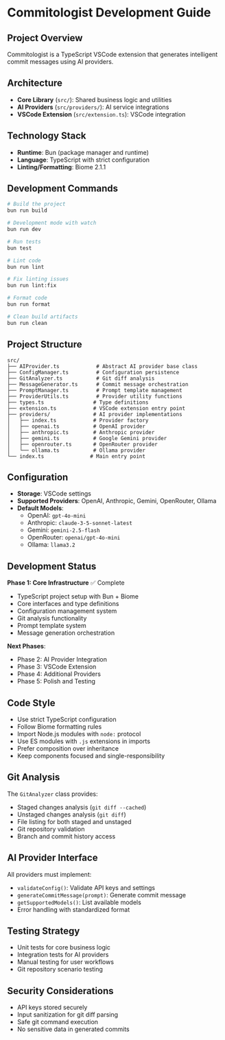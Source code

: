 # Commitologist Development Guide

## Project Overview
Commitologist is a TypeScript VSCode extension that generates intelligent commit messages using AI providers.

## Architecture
- **Core Library** (`src/`): Shared business logic and utilities
- **AI Providers** (`src/providers/`): AI service integrations
- **VSCode Extension** (`src/extension.ts`): VSCode integration

## Technology Stack
- **Runtime**: Bun (package manager and runtime)
- **Language**: TypeScript with strict configuration
- **Linting/Formatting**: Biome 2.1.1

## Development Commands
```bash
# Build the project
bun run build

# Development mode with watch
bun run dev

# Run tests
bun test

# Lint code
bun run lint

# Fix linting issues
bun run lint:fix

# Format code
bun run format

# Clean build artifacts
bun run clean
```

## Project Structure
```
src/
├── AIProvider.ts            # Abstract AI provider base class
├── ConfigManager.ts         # Configuration persistence
├── GitAnalyzer.ts           # Git diff analysis
├── MessageGenerator.ts      # Commit message orchestration
├── PromptManager.ts         # Prompt template management
├── ProviderUtils.ts         # Provider utility functions
├── types.ts                # Type definitions
├── extension.ts            # VSCode extension entry point
├── providers/              # AI provider implementations
│   ├── index.ts            # Provider factory
│   ├── openai.ts           # OpenAI provider
│   ├── anthropic.ts        # Anthropic provider
│   ├── gemini.ts           # Google Gemini provider
│   ├── openrouter.ts       # OpenRouter provider
│   └── ollama.ts           # Ollama provider
└── index.ts               # Main entry point
```

## Configuration
- **Storage**: VSCode settings
- **Supported Providers**: OpenAI, Anthropic, Gemini, OpenRouter, Ollama
- **Default Models**: 
  - OpenAI: `gpt-4o-mini`
  - Anthropic: `claude-3-5-sonnet-latest`
  - Gemini: `gemini-2.5-flash`
  - OpenRouter: `openai/gpt-4o-mini`
  - Ollama: `llama3.2`

## Development Status
**Phase 1: Core Infrastructure** ✅ Complete
- TypeScript project setup with Bun + Biome
- Core interfaces and type definitions
- Configuration management system
- Git analysis functionality
- Prompt template system
- Message generation orchestration

**Next Phases**:
- Phase 2: AI Provider Integration
- Phase 3: VSCode Extension
- Phase 4: Additional Providers
- Phase 5: Polish and Testing

## Code Style
- Use strict TypeScript configuration
- Follow Biome formatting rules
- Import Node.js modules with `node:` protocol
- Use ES modules with `.js` extensions in imports
- Prefer composition over inheritance
- Keep components focused and single-responsibility

## Git Analysis
The `GitAnalyzer` class provides:
- Staged changes analysis (`git diff --cached`)
- Unstaged changes analysis (`git diff`)
- File listing for both staged and unstaged
- Git repository validation
- Branch and commit history access

## AI Provider Interface
All providers must implement:
- `validateConfig()`: Validate API keys and settings
- `generateCommitMessage(prompt)`: Generate commit message
- `getSupportedModels()`: List available models
- Error handling with standardized format

## Testing Strategy
- Unit tests for core business logic
- Integration tests for AI providers
- Manual testing for user workflows
- Git repository scenario testing

## Security Considerations
- API keys stored securely
- Input sanitization for git diff parsing
- Safe git command execution
- No sensitive data in generated commits